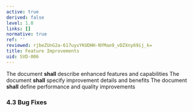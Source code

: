 ```yaml
---
active: true
derived: false
level: 1.0
links: []
normative: true
ref: ''
reviewed: rjbeZUnG2a-617uyvYKUDHH-NYMao9_vDZXny69ij_k=
title: Feature Improvements
uid: SVD-006
---
```


The document **shall** describe enhanced features and capabilities
The document **shall** specify improvement details and benefits
The document **shall** define performance and quality improvements

### 4.3 Bug Fixes
